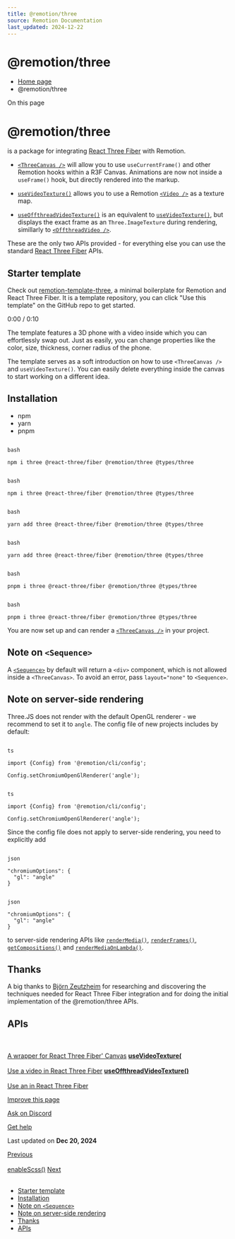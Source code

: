 ```yaml
---
title: @remotion/three
source: Remotion Documentation
last_updated: 2024-12-22
---
```


# @remotion/three

- [Home page](/)
- @remotion/three

On this page

# @remotion/three

is a package for integrating [React Three Fiber](https://github.com/pmndrs/react-three-fiber) with Remotion.

- [`<ThreeCanvas />`](/docs/three-canvas) will allow you to use `useCurrentFrame()` and other Remotion hooks within a R3F Canvas. Animations are now not inside a `useFrame()` hook, but directly rendered into the markup.

- [`useVideoTexture()`](/docs/use-video-texture) allows you to use a Remotion [`<Video />`](/docs/video) as a texture map.

- [`useOffthreadVideoTexture()`](/docs/use-offthread-video-texture) is an equivalent to [`useVideoTexture()`](/docs/use-video-texture), but displays the exact frame as an `Three.ImageTexture` during rendering, simillarly to [`<OffthreadVideo />`](/docs/offthreadvideo).

These are the only two APIs provided - for everything else you can use the standard [React Three Fiber](https://github.com/pmndrs/react-three-fiber) APIs.

## Starter template [​](\#starter-template "Direct link to Starter template")

Check out [remotion-template-three](https://github.com/remotion-dev/template-three), a minimal boilerplate for Remotion and React Three Fiber. It is a template repository, you can click "Use this template" on the GitHub repo to get started.

0:00 / 0:10

The template features a 3D phone with a video inside which you can effortlessly swap out. Just as easily, you can change properties like the color, size, thickness, corner radius of the phone.

The template serves as a soft introduction on how to use `<ThreeCanvas />` and `useVideoTexture()`. You can easily delete everything inside the canvas to start working on a different idea.

## Installation [​](\#installation "Direct link to Installation")

- npm
- yarn
- pnpm

```

bash

npm i three @react-three/fiber @remotion/three @types/three
```

```

bash

npm i three @react-three/fiber @remotion/three @types/three
```

```

bash

yarn add three @react-three/fiber @remotion/three @types/three
```

```

bash

yarn add three @react-three/fiber @remotion/three @types/three
```

```

bash

pnpm i three @react-three/fiber @remotion/three @types/three
```

```

bash

pnpm i three @react-three/fiber @remotion/three @types/three
```

You are now set up and can render a [`<ThreeCanvas />`](/docs/three-canvas) in your project.

## Note on `<Sequence>` [​](\#note-on-sequence "Direct link to note-on-sequence")

A [`<Sequence>`](/docs/sequence) by default will return a `<div>` component, which is not allowed inside a `<ThreeCanvas>`. To avoid an error, pass `layout="none"` to `<Sequence>`.

## Note on server-side rendering [​](\#note-on-server-side-rendering "Direct link to Note on server-side rendering")

Three.JS does not render with the default OpenGL renderer - we recommend to set it to `angle`. The config file of new projects includes by default:

```

ts

import {Config} from '@remotion/cli/config';

Config.setChromiumOpenGlRenderer('angle');
```

```

ts

import {Config} from '@remotion/cli/config';

Config.setChromiumOpenGlRenderer('angle');
```

Since the config file does not apply to server-side rendering, you need to explicitly add

```

json

"chromiumOptions": {
  "gl": "angle"
}
```

```

json

"chromiumOptions": {
  "gl": "angle"
}
```

to server-side rendering APIs like [`renderMedia()`](/docs/renderer/render-media), [`renderFrames()`](/docs/renderer/render-frames), [`getCompositions()`](/docs/renderer/get-compositions) and [`renderMediaOnLambda()`](/docs/lambda/rendermediaonlambda).

## Thanks [​](\#thanks "Direct link to Thanks")

A big thanks to [Björn Zeutzheim](https://github.com/olee) for researching and discovering the techniques needed for React Three Fiber integration and for doing the initial implementation of the @remotion/three APIs.

## APIs [​](\#apis "Direct link to APIs")

[**<ThreeCanvas>** \
\
A wrapper for React Three Fiber' Canvas](/docs/three-canvas) [**useVideoTexture(** \
\
Use a video in React Three Fiber](/docs/use-video-texture) [**useOffthreadVideoTexture()** \
\
Use an <OffthreadVideo> in React Three Fiber](/docs/use-offthread-video-texture)

[Improve this page](https://github.com/remotion-dev/remotion/edit/main/packages/docs/docs/three.mdx)

[Ask on Discord](https://remotion.dev/discord)

[Get help](/docs/get-help)

Last updated on **Dec 20, 2024**

[Previous\
\
enableScss()](/docs/enable-scss/enable-scss) [Next\
\
<ThreeCanvas>](/docs/three-canvas)

- [Starter template](#starter-template)
- [Installation](#installation)
- [Note on `<Sequence>`](#note-on-sequence)
- [Note on server-side rendering](#note-on-server-side-rendering)
- [Thanks](#thanks)
- [APIs](#apis)
